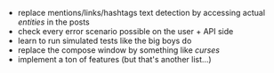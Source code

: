 - replace mentions/links/hashtags text detection by accessing actual *entities* in the posts
- check every error scenario possible on the user + API side
- learn to run simulated tests like the big boys do
- replace the compose window by something like *curses*
- implement a ton of features (but that's another list...)